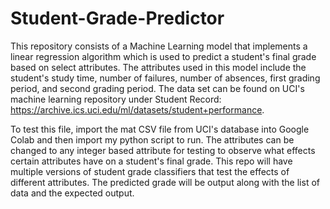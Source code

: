 # Student-Grade-Predictor
This repository consists of a Machine Learning model that implements a linear regression algorithm which is used to predict a student's final grade based on select attributes.
The attributes used in this model include the student's study time, number of failures, number of absences, first grading period, and second grading period.
The data set can be found on UCI's machine learning repository under Student Record: https://archive.ics.uci.edu/ml/datasets/student+performance.

To test this file, import the mat CSV file from UCI's database into Google Colab and then import my python script to run. The attributes can be changed to any integer based 
attribute for testing to observe what effects certain attributes have on a student's final grade. This repo will have multiple versions of student grade classifiers that
test the effects of different attributes. The predicted grade will be output along with the list of data and the expected output.
